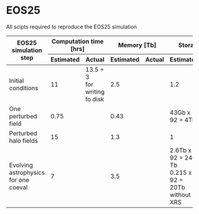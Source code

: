 # EOS25
All scipts required to reproduce the EOS25 simulation

<table class="tg"><thead>
  <tr>
    <th class="tg-roi2" rowspan="2">EOS25 simulation step<br></th>
    <th class="tg-llyw" colspan="2">Computation time [hrs]</th>
    <th class="tg-llyw" colspan="2">Memory [Tb]</th>
    <th class="tg-llyw" colspan="2">Storage [Tb]</th>
    <th class="tg-llyw" colspan="2">SUs</th>
  </tr>
  <tr>
    <th class="tg-d52n">Estimated</th>
    <th class="tg-tw5s">Actual</th>
    <th class="tg-d52n">Estimated</th>
    <th class="tg-tw5s">Actual</th>
    <th class="tg-d52n">Estimated</th>
    <th class="tg-tw5s">Actual</th>
    <th class="tg-d52n">Estimated</th>
    <th class="tg-tw5s">Actual</th>
  </tr></thead>
<tbody>
  <tr>
    <td class="tg-c6of">Initial conditions</td>
    <td class="tg-7od5">11</td>
    <td class="tg-90e1">13.5 + 3<br>for writing to disk</td>
    <td class="tg-7od5">2.5</td>
    <td class="tg-90e1"></td>
    <td class="tg-7od5">1.2</td>
    <td class="tg-90e1"></td>
    <td class="tg-7od5">800 EM</td>
    <td class="tg-90e1"></td>
  </tr>
  <tr>
    <td class="tg-0pky">One perturbed field<br></td>
    <td class="tg-7od5">0.75<br></td>
    <td class="tg-90e1"></td>
    <td class="tg-7od5">0.43<br></td>
    <td class="tg-90e1"></td>
    <td class="tg-7od5">43Gb x 92 = 4Tb</td>
    <td class="tg-90e1"></td>
    <td class="tg-7od5">9k RM-512</td>
    <td class="tg-90e1"></td>
  </tr>
  <tr>
    <td class="tg-c6of">Perturbed halo fields</td>
    <td class="tg-7od5">15</td>
    <td class="tg-90e1"></td>
    <td class="tg-7od5">1.3</td>
    <td class="tg-90e1"></td>
    <td class="tg-7od5">1</td>
    <td class="tg-90e1"></td>
    <td class="tg-7od5">720 EM</td>
    <td class="tg-90e1"></td>
  </tr>
  <tr>
    <td class="tg-0pky">Evolving astrophysics for one coeval</td>
    <td class="tg-7od5">7</td>
    <td class="tg-90e1"></td>
    <td class="tg-7od5">3.5</td>
    <td class="tg-90e1"></td>
    <td class="tg-7od5">2.6Tb x 92 = 240 Tb<br>0.215 x 92 = 20Tb without XRS<br></td>
    <td class="tg-90e1"></td>
    <td class="tg-7od5">672 EM x 92 = 62k</td>
    <td class="tg-90e1"></td>
  </tr>
</tbody></table>
